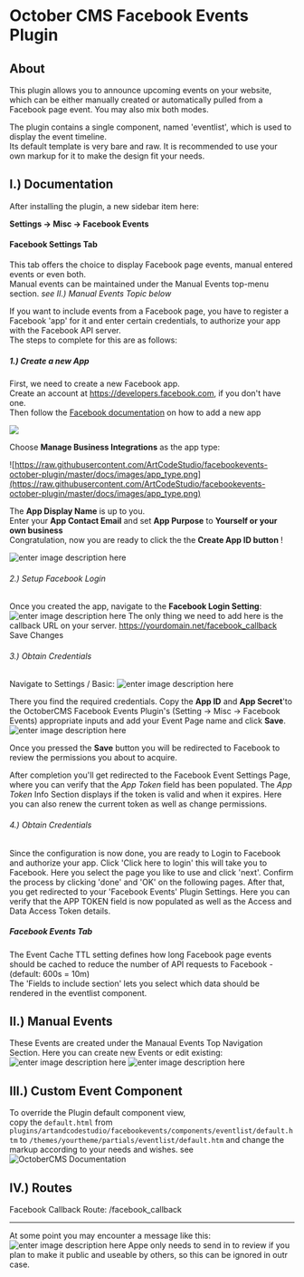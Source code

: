 
# October CMS Facebook Events Plugin

## About

This plugin allows you to announce upcoming events on your website,  which can be either manually created or automatically pulled from a Facebook page event. You may also mix both modes. 

The plugin contains a single component, named 'eventlist', which is used  to display the event timeline.  
Its default template is very bare and raw. It is recommended to use your own markup for it to make the design  fit your needs.


## I.) Documentation
After installing the plugin, a new sidebar item here:

**Settings -> Misc -> Facebook Events** 

#### Facebook Settings Tab
This tab offers the choice to display Facebook page events, manual entered events or even both.  
Manual events can be maintained under the Manual Events top-menu section. 
*see II.) Manual Events Topic below*
   
If you want to include events from a Facebook page, you have to register a Facebook 'app' for it and enter certain credentials, to authorize your app with the Facebook API server.  
The steps to complete for this are as follows:

##### 1.) Create a new App
First, we need to create a new Facebook app.   
Create an account at https://developers.facebook.com, if you don't have one.  
Then follow the [Facebook documentation](https://developers.facebook.com/apps/) on how to add a new app

![](https://raw.githubusercontent.com/ArtCodeStudio/facebookevents-october-plugin/master/docs/images/Add_new_App.png)    

Choose **Manage Business Integrations** as the app type:    

![https://raw.githubusercontent.com/ArtCodeStudio/facebookevents-october-plugin/master/docs/images/app_type.png](https://raw.githubusercontent.com/ArtCodeStudio/facebookevents-october-plugin/master/docs/images/app_type.png)

The **App Display Name** is up to you.    
Enter your **App Contact Email** and set **App Purpose** to **Yourself or your own business**  
Congratulation, now you are ready to click the the **Create App ID button** !

![enter image description here](https://raw.githubusercontent.com/ArtCodeStudio/facebookevents-october-plugin/master/docs/images/create_app.png)

###### 2.) Setup Facebook Login
Once you created the app,  navigate to the **Facebook Login Setting**: 
![enter image description here](https://raw.githubusercontent.com/ArtCodeStudio/facebookevents-october-plugin/master/docs/images/facebook_callback.png)
The only thing we need to add here is the callback URL on your server.
https://yourdomain.net/facebook_callback   
Save Changes

######  3.) Obtain Credentials
Navigate to Settings / Basic:
![enter image description here](https://raw.githubusercontent.com/ArtCodeStudio/facebookevents-october-plugin/master/docs/images/app_setting_basic.png)


There you find the required credentials.
Copy the **App ID** and **App Secret**'to the OctoberCMS Facebook Events Plugin's (Setting -> Misc -> Facebook Events) appropriate inputs and add your Event Page name and click **Save**. 
![enter image description here](https://raw.githubusercontent.com/ArtCodeStudio/facebookevents-october-plugin/master/docs/images/plugin_settings.png)


Once you pressed the **Save** button you will be redirected to Facebook to review the permissions you about to acquire. 

 
After completion you'll get redirected to the Facebook Event Settings Page, where you can verify that the *App Token* field has been populated. 
The *App Token* Info Section displays if the token is valid and when it expires.
Here you can also renew the current token as well as change permissions.

######  4.) Obtain Credentials
Since the configuration is now done, you are ready to Login to Facebook and authorize your app.
Click 'Click here to login' this will take you to Facebook.
Here you select the page you like to use and click 'next'.
Confirm the process by clicking 'done' and 'OK' on the following pages.
After that, you get redirected to your 'Facebook Events' Plugin Settings.
Here you can verify that the APP TOKEN field is now populated as well as the Access and Data Access Token details.

##### Facebook Events Tab
The Event Cache TTL setting defines how long Facebook page events should be cached to reduce the number of API requests to Facebook - (default: 600s = 10m)  
The 'Fields to include section' lets you select which data should be rendered in the eventlist component.

## II.) Manual Events
These Events are created under the Manaual Events Top Navigation Section. Here you can create new Events or edit existing:
![enter image description here](https://raw.githubusercontent.com/ArtCodeStudio/facebookevents-october-plugin/master/docs/images/manual_events_section.png)
![enter image description here](https://raw.githubusercontent.com/ArtCodeStudio/facebookevents-october-plugin/master/docs/images/manual_events_create_update.png)



## III.) Custom Event Component
To override the Plugin default component view,  
copy the ```default.html``` from ```plugins/artandcodestudio/facebookevents/components/eventlist/default.htm``` to ```/themes/yourtheme/partials/eventlist/default.htm``` and change the markup according to your needs and wishes.
see ![OctoberCMS Documentation](https://octobercms.com/docs/cms/components#overriding-partials)

## IV.) Routes
Facebook Callback Route: /facebook_callback


-------
At some point you may encounter a message like this: 
![enter image description here](https://raw.githubusercontent.com/ArtCodeStudio/facebookevents-october-plugin/master/docs/images/app_review.png) 
Appe only needs to send in to review if you plan to make it public and useable by others, so this can be ignored in outr case.